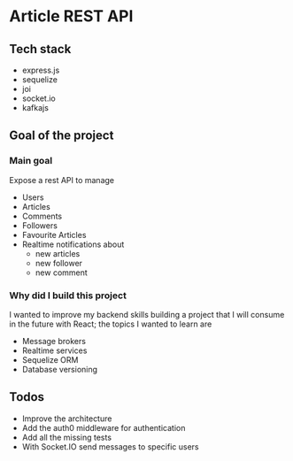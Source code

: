 # Article  REST API
## Tech stack
- express.js
- sequelize
- joi
- socket.io
- kafkajs

## Goal of the project

### Main goal

Expose a rest API to manage
- Users
- Articles
- Comments
- Followers
- Favourite Articles
- Realtime notifications about
    - new articles
    - new follower
    - new comment

### Why did I build this project

I wanted to improve my backend skills building a project that I will consume in the future with React; the topics I wanted to learn are 
- Message brokers
- Realtime services
- Sequelize ORM
- Database versioning

## Todos
- Improve the architecture
- Add the auth0 middleware for authentication
- Add all the missing tests
- With Socket.IO send messages to specific users

